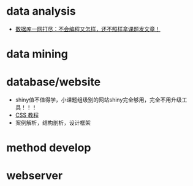 # data analysis
- [数据库一网打尽：不会编程又怎样，还不照样拿课题发文章！](https://mp.weixin.qq.com/s/GG4eR6BHrlp-9lU3-O--kA)

# data mining

# database/website
- shiny值不值得学，小课题组级别的网站shiny完全够用，完全不用升级工具！！！
- [CSS 教程](https://www.runoob.com/css/css-tutorial.html)
- 案例解析，结构剖析，设计框架

# method develop

# webserver




